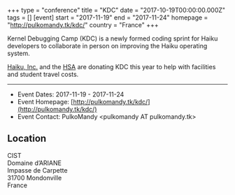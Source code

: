 +++
type = "conference"
title = "KDC"
date = "2017-10-19T00:00:00.000Z"
tags = []
[event]
start = "2017-11-19"
end = "2017-11-24"
homepage = "http://pulkomandy.tk/kdc/"
country = "France"
+++

Kernel Debugging Camp (KDC) is a newly formed coding sprint for Haiku developers
to collaborate in person on improving the Haiku operating system.

[Haiku, Inc.](http://haiku-inc.org) and the [HSA](http://haiku-support-association.org/)
are donating KDC this year to help with facilities and student travel costs.

---

* Event Dates: 2017-11-19 - 2017-11-24
* Event Homepage: [http://pulkomandy.tk/kdc/](http://pulkomandy.tk/kdc/)
* Event Contact: PulkoMandy &lt;pulkomandy AT pulkomandy.tk&gt;

## Location

CIST<br/>
Domaine d’ARIANE<br/>
Impasse de Carpette<br/>
31700 Mondonville<br/>
France</br>


